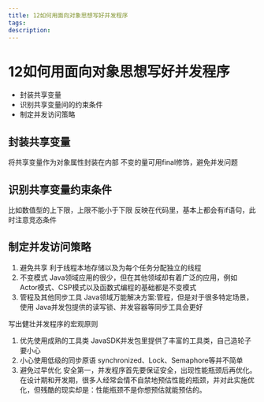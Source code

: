 ```yaml
---
title: 12如何用面向对象思想写好并发程序
tags:
description:
---
```


# 12如何用面向对象思想写好并发程序
- 封装共享变量
- 识别共享变量间的约束条件
- 制定并发访问策略

## 封装共享变量
将共享变量作为对象属性封装在内部
不变的量可用final修饰，避免并发问题

## 识别共享变量约束条件
比如数值型的上下限，上限不能小于下限
反映在代码里，基本上都会有if语句，此时注意竞态条件

## 制定并发访问策略
1. 避免共享
利于线程本地存储以及为每个任务分配独立的线程
2. 不变模式
Java领域应用的很少，但在其他领域却有着广泛的应用，例如 Actor模式、CSP模式以及函数式编程的基础都是不变模式
3. 管程及其他同步工具
Java领域万能解决方案:管程，但是对于很多特定场景，使用 Java并发包提供的读写锁、并发容器等同步工具会更好


写出健壮并发程序的宏观原则
1. 优先使用成熟的工具类
JavaSDK并发包里提供了丰富的工具类，自己造轮子要小心
2. 小心使用低级的同步原语
synchronized、Lock、Semaphore等并不简单
3. 避免过早优化
安全第一，并发程序首先要保证安全，出现性能瓶颈后再优化。在设计期和开发期，很多人经常会情不自禁地预估性能的瓶颈，并对此实施优化，但残酷的现实却是：性能瓶颈不是你想预估就能预估的。



